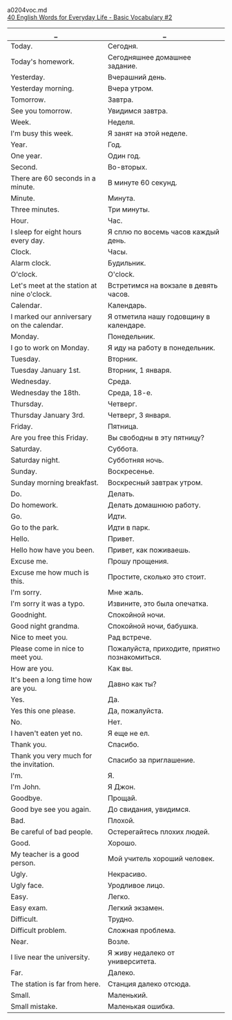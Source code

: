 a0204voc.md  
[40 English Words for Everyday Life - Basic Vocabulary #2](https://www.youtube.com/watch?v=nVph06CxohU) 




_|_
--|--
Today.|Cегодня.
Today's homework.|Сегодняшнее домашнее задание.
Yesterday.|Вчерашний день.
Yesterday morning.|Вчера утром.
Tomorrow.|Завтра.
See you tomorrow.|Увидимся завтра.
Week.|Неделя.
I'm busy this week.|Я занят на этой неделе.
Year.|Год.
One year.|Один год.
Second.|Во-вторых.
There are 60 seconds in a minute.|В минуте 60 секунд.
Minute.|Минута.
Three minutes.|Три минуты.
Hour.|Час.
I sleep for eight hours every day.|Я сплю по восемь часов каждый день.
Clock.|Часы.
Alarm clock.|Будильник.
O'clock.|O'clock.
Let's meet at the station at nine o'clock.|Встретимся на вокзале в девять часов.
Calendar.|Календарь.
I marked our anniversary on the calendar.|Я отметила нашу годовщину в календаре.
Monday.|Понедельник.
I go to work on Monday.|Я иду на работу в понедельник.
Tuesday.|Вторник.
Tuesday January 1st.|Вторник, 1 января.
Wednesday.|Среда.
Wednesday the 18th.|Среда, 18-е.
Thursday.|Четверг.
Thursday January 3rd.|Четверг, 3 января.
Friday.|Пятница.
Are you free this Friday.|Вы свободны в эту пятницу?
Saturday.|Суббота.
Saturday night.|Субботняя ночь.
Sunday.|Воскресенье.
Sunday morning breakfast.|Воскресный завтрак утром.
Do.|Делать.
Do homework.|Делать домашнюю работу.
Go.|Идти.
Go to the park.|Идти в парк.
Hello.|Привет.
Hello how have you been.|Привет, как поживаешь.
Excuse me.|Прошу прощения.
Excuse me how much is this.|Простите, сколько это стоит.
I'm sorry.|Мне жаль.
I'm sorry it was a typo.|Извините, это была опечатка.
Goodnight.|Спокойной ночи.
Good night grandma.|Спокойной ночи, бабушка.
Nice to meet you.|Рад встрече.
Please come in nice to meet you.|Пожалуйста, приходите, приятно познакомиться.
How are you.|Как вы.
It's been a long time how are you.|Давно как ты?
Yes.|Да.
Yes this one please.|Да, пожалуйста.
No.|Нет.
I haven't eaten yet no.|Я еще не ел.
Thank you.|Спасибо.
Thank you very much for the invitation.|Спасибо за приглашение.
I'm.|Я.
I'm John.|Я Джон.
Goodbye.|Прощай.
Good bye see you again.|До свидания, увидимся.
Bad.|Плохой.
Be careful of bad people.|Остерегайтесь плохих людей.
Good.|Хорошо.
My teacher is a good person.|Мой учитель хороший человек.
Ugly.|Некрасиво.
Ugly face.|Уродливое лицо.
Easy.|Легко.
Easy exam.|Легкий экзамен.
Difficult.|Трудно.
Difficult problem.|Сложная проблема.
Near.|Возле.
I live near the university.|Я живу недалеко от университета.
Far.|Далеко.
The station is far from here.|Станция далеко отсюда.
Small.|Маленький.
Small mistake.|Маленькая ошибка.
